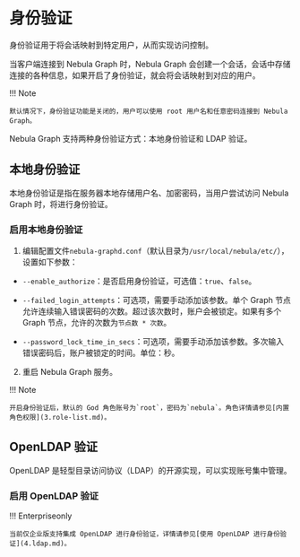 # 身份验证

身份验证用于将会话映射到特定用户，从而实现访问控制。

当客户端连接到 Nebula Graph 时，Nebula Graph 会创建一个会话，会话中存储连接的各种信息，如果开启了身份验证，就会将会话映射到对应的用户。

!!! Note

    默认情况下，身份验证功能是关闭的，用户可以使用 root 用户名和任意密码连接到 Nebula Graph。

Nebula Graph 支持两种身份验证方式：本地身份验证和 LDAP 验证。

## 本地身份验证

本地身份验证是指在服务器本地存储用户名、加密密码，当用户尝试访问 Nebula Graph 时，将进行身份验证。

### 启用本地身份验证

1. 编辑配置文件`nebula-graphd.conf`（默认目录为`/usr/local/nebula/etc/`），设置如下参数：

  - `--enable_authorize`：是否启用身份验证，可选值：`true`、`false`。

  - `--failed_login_attempts`：可选项，需要手动添加该参数。单个 Graph 节点允许连续输入错误密码的次数。超过该次数时，账户会被锁定。如果有多个 Graph 节点，允许的次数为`节点数 * 次数`。

  - `--password_lock_time_in_secs`：可选项，需要手动添加该参数。多次输入错误密码后，账户被锁定的时间。单位：秒。

2. 重启 Nebula Graph 服务。

!!! Note

    开启身份验证后，默认的 God 角色账号为`root`，密码为`nebula`。角色详情请参见[内置角色权限](3.role-list.md)。

## OpenLDAP 验证

OpenLDAP 是轻型目录访问协议（LDAP）的开源实现，可以实现账号集中管理。

### 启用 OpenLDAP 验证

!!! Enterpriseonly

    当前仅企业版支持集成 OpenLDAP 进行身份验证，详情请参见[使用 OpenLDAP 进行身份验证](4.ldap.md)。
